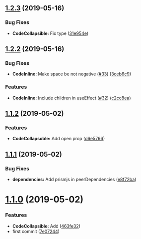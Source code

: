 ## [1.2.3](https://github.com/hrdtbs/react-code/compare/v1.2.2...v1.2.3) (2019-05-16)


### Bug Fixes

* **CodeCollapsible:** Fix type ([31e954e](https://github.com/hrdtbs/react-code/commit/31e954e))



## [1.2.2](https://github.com/hrdtbs/react-code/compare/v1.1.2...v1.2.2) (2019-05-16)


### Bug Fixes

* **CodeInline:** Make space be not negative ([#33](https://github.com/hrdtbs/react-code/issues/33)) ([3ceb6c9](https://github.com/hrdtbs/react-code/commit/3ceb6c9))


### Features

* **CodeInline:** Include children in useEffect ([#32](https://github.com/hrdtbs/react-code/issues/32)) ([c2cc8ea](https://github.com/hrdtbs/react-code/commit/c2cc8ea))



## [1.1.2](https://github.com/hrdtbs/react-code/compare/v1.1.1...v1.1.2) (2019-05-02)


### Features

* **CodeCollapsoble:** Add open prop ([d6e5766](https://github.com/hrdtbs/react-code/commit/d6e5766))



## [1.1.1](https://github.com/hrdtbs/react-code/compare/v1.1.0...v1.1.1) (2019-05-02)


### Bug Fixes

* **dependencies:** Add prismjs in peerDependencies ([e8f72ba](https://github.com/hrdtbs/react-code/commit/e8f72ba))



# [1.1.0](https://github.com/hrdtbs/react-code/compare/7e07244...v1.1.0) (2019-05-02)


### Features

* **CodeCollapsible:** Add ([463fe32](https://github.com/hrdtbs/react-code/commit/463fe32))
* first commit ([7e07244](https://github.com/hrdtbs/react-code/commit/7e07244))



